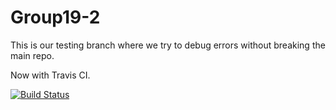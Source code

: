 # Group19-2

This is our testing branch where we try to debug errors without breaking the
main repo.

Now with Travis CI.

[![Build Status](https://travis-ci.org/cs361-W16/Group19-2.svg?branch=master)](https://travis-ci.org/cs361-W16/Group19-2)
